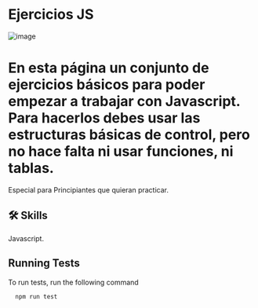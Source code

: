 
# Ejercicios JS


![image](https://user-images.githubusercontent.com/122529721/224372181-4b0813d7-2faa-42db-947f-fda32fbe4ff0.png)




# En esta página un conjunto de ejercicios básicos para poder empezar a trabajar con Javascript. Para hacerlos debes usar las estructuras básicas de control, pero no hace falta ni usar funciones, ni tablas.

Especial para Principiantes que quieran practicar.



## 🛠 Skills
Javascript.


## Running Tests

To run tests, run the following command

```bash
  npm run test
```

